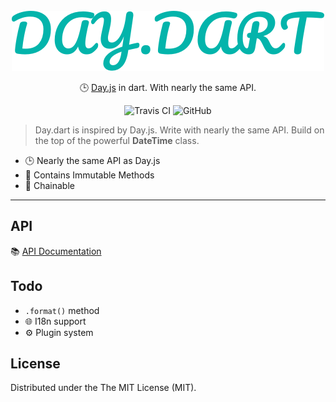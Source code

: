 <br />
<br />
<br />

<p align="center">
  <img src="day.dart.png" alt="day.dart logo" />    
</p>
<p align="center">🕒 <a href="https://github.com/iamkun/dayjs/">Day.js</a> in dart. With nearly the same API.</p>

<p align="center">
  <img src="https://travis-ci.org/g1eny0ung/day.dart.svg?branch=master" alt="Travis CI" />
  <img alt="GitHub" src="https://img.shields.io/github/license/g1eny0ung/day.dart.svg">
</p>

> Day.dart is inspired by Day.js. Write with nearly the same API. Build on the top of the powerful **DateTime** class.

* 🕒 Nearly the same API as Day.js
* 💪 Contains Immutable Methods
* 🔗 Chainable

---

## API

📚 [API Documentation](API.md)

## Todo

- `.format()` method
- 🌐 I18n support
- ⚙️ Plugin system

## License

Distributed under the The MIT License (MIT).
